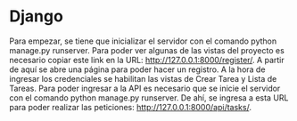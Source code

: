 # Django
Para empezar, se tiene que inicializar el servidor con el comando python manage.py runserver.
Para poder ver algunas de las vistas del proyecto es necesario copiar este link en la URL: http://127.0.0.1:8000/register/.
A partir de aquí se abre una página para poder hacer un registro. A la hora de ingresar los credenciales se habilitan las vistas de Crear Tarea y Lista de Tareas.
Para poder ingresar a la API es necesario que se inicie el servidor con el comando python manage.py runserver.
De ahí, se ingresa a esta URL para poder realizar las peticiones: http://127.0.0.1:8000/api/tasks/.
